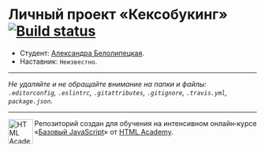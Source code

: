 # Личный проект «Кексобукинг» [![Build status][travis-image]][travis-url]

* Студент: [Александра Белолипецкая](https://up.htmlacademy.ru/javascript/10/user/316531).
* Наставник: `Неизвестно`.

---

_Не удаляйте и не обращайте внимание на папки и файлы:_<br>
_`.editorconfig`, `.eslintrc`, `.gitattributes`, `.gitignore`, `.travis.yml`, `package.json`._

---

<a href="https://htmlacademy.ru/intensive/javascript"><img align="left" width="50" height="50" title="HTML Academy" src="https://up.htmlacademy.ru/static/img/intensive/javascript/logo-for-github.svg"></a>

Репозиторий создан для обучения на интенсивном онлайн‑курсе «[Базовый JavaScript](https://htmlacademy.ru/intensive/javascript)» от [HTML Academy](https://htmlacademy.ru).

[travis-image]: https://travis-ci.org/htmlacademy-javascript/316531-keksobooking.svg?branch=master
[travis-url]: https://travis-ci.org/htmlacademy-javascript/316531-keksobooking
